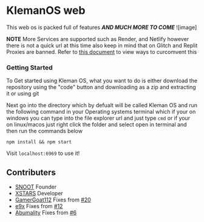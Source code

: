 # KlemanOS web
This web os is packed full of features ***AND MUCH MORE TO COME***
![image]

**NOTE** More Services are supported such as  Render, and Netlify however there is not a quick url at this time also keep in mind that on Glitch and Replit Proxies are banned. Refer to [this document](https://github.com/titaniumnetwork-dev/Ultraviolet-App/wiki/Circumventing-deployment-restrictions) to view ways to curcomvent this

### Getting Started

To Get started using Kleman OS, what you want to do is either download the repository using the "code" button and downloading as a zip and extracting it or using git

Next go into the directory which by defualt will be called Kleman OS and run the following command in your Operating systems terminal which if your on windows you can type into the file explorer url and just type `cmd` or if your on linux/macos just right click the folder and select open in terminal and then run the commands below

```
npm install && npm start
```

Visit `localhost:6969` to use it!

## Contributers

- [SNOOT](https://github.com/NovaAppsInc) Founder
- [XSTARS](https://github.com/Notplayingallday383) Developer
- [GamerGoat112](https://github.com/GamerGoat112) Fixes from [#20](https://github.com/TerbiumOS/webOS/pull/20)
- [e9x](https://github.com/e9x) Fixes from [#12](https://github.com/TerbiumOS/webOS/pull/12)
- [Abumality](https://github.com/Abnumality) Fixes from [#6](https://github.com/TerbiumOS/webOS/pull/6)
